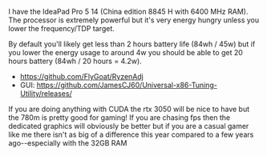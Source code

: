 I have the IdeaPad Pro 5 14 (China edition 8845 H with 6400 MHz RAM). The processor is extremely powerful but it's very energy hungry unless you lower the frequency/TDP target. 

By default you'll likely get less than 2 hours battery life (84wh / 45w) but if you lower the energy usage to around 4w you should be able to get 20 hours battery (84wh / 20 hours = 4.2w).

- https://github.com/FlyGoat/RyzenAdj
- GUI: https://github.com/JamesCJ60/Universal-x86-Tuning-Utility/releases/

If you are doing anything with CUDA the rtx 3050 will be nice to have but the 780m is pretty good for gaming! If you are chasing fps then the dedicated graphics will obviously be better but if you are a casual gamer like me there isn't as big of a difference this year compared to a few years ago--especially with the 32GB RAM
